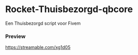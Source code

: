 # Rocket-Thuisbezorgd-qbcore
Een Thuisbezorgd script voor Fivem
### Preview
https://streamable.com/xg1d05
